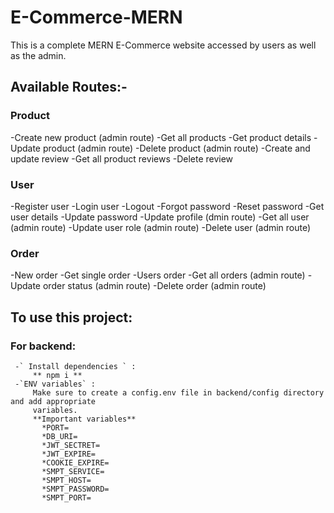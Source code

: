 # E-Commerce-MERN
This is a complete MERN E-Commerce website accessed by users as well as the admin.

## Available Routes:-
### Product
  -Create new product (admin route)
  -Get all products 
  -Get product details
  -Update product (admin route)
  -Delete product (admin route)
  -Create and update review
  -Get all product reviews
  -Delete review
### User
  -Register user
  -Login user
  -Logout
  -Forgot password
  -Reset password
  -Get user details
  -Update password
  -Update profile (dmin route)
  -Get all user (admin route)
  -Update user role (admin route)
  -Delete user (admin route)
### Order
  -New order
  -Get single order
  -Users order
  -Get all orders (admin route)
  -Update order status (admin route)
  -Delete order (admin route)
  
  ## To use this project:
  ### For backend:
     -` Install dependencies ` :
         ** npm i **
     -`ENV variables` :
         Make sure to create a config.env file in backend/config directory and add appropriate 
         variables.
         **Important variables**
           *PORT=
           *DB_URI=
           *JWT_SECTRET=
           *JWT_EXPIRE=
           *COOKIE_EXPIRE=
           *SMPT_SERVICE=
           *SMPT_HOST=
           *SMPT_PASSWORD=
           *SMPT_PORT=
